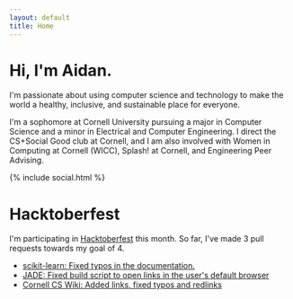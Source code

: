 ```yaml
---
layout: default
title: Home
---
```


<div class="jumbotron">
  <h1 class="display-1">Hi, I'm Aidan.</h1>
  <p class="lead">I'm passionate about using computer science and technology to
  make the world a healthy, inclusive, and sustainable place for everyone.</p>

  <p>I'm a sophomore at Cornell University pursuing a major in Computer Science
  and a minor in Electrical and Computer Engineering. I direct the CS+Social Good
  club at Cornell, and I am also involved with Women in Computing at Cornell
  (WICC), Splash! at Cornell, and Engineering Peer Advising.</p>

  {% include social.html %}
</div>

# Hacktoberfest

I'm participating in [Hacktoberfest](https://hacktoberfest.digitalocean.com/) this month. So far,
I've made 3 pull requests towards my goal of 4.

- [scikit-learn: Fixed typos in the documentation.](https://github.com/scikit-learn/scikit-learn/pull/9878)
- [JADE: Fixed build script to open links in the user's default browser](https://github.com/6004x/jade/pull/18)
- [Cornell CS Wiki: Added links, fixed typos and redlinks](https://github.com/CornellCSWiki/CornellCSWiki/pull/31)

